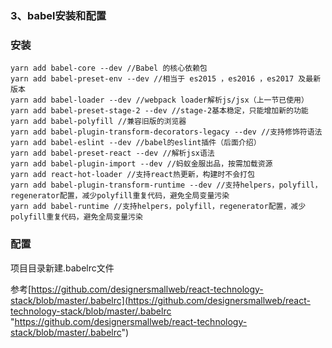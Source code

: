 ### 3、babel安装和配置 ###
### 安装 ###
    yarn add babel-core --dev //Babel 的核心依赖包
    yarn add babel-preset-env --dev //相当于 es2015 ，es2016 ，es2017 及最新版本
    yarn add babel-loader --dev //webpack loader解析js/jsx（上一节已使用）
    yarn add babel-preset-stage-2 --dev //stage-2基本稳定，只能增加新的功能
    yarn add babel-polyfill //兼容旧版的浏览器
    yarn add babel-plugin-transform-decorators-legacy --dev //支持修饰符语法
    yarn add babel-eslint --dev //babel的eslint插件（后面介绍）
    yarn add babel-preset-react --dev //解析jsx语法
    yarn add babel-plugin-import --dev //蚂蚁金服出品，按需加载资源
    yarn add react-hot-loader //支持react热更新，构建时不会打包
    yarn add babel-plugin-transform-runtime --dev //支持helpers，polyfill，regenerator配置，减少polyfill重复代码，避免全局变量污染
    yarn add babel-runtime //支持helpers，polyfill，regenerator配置，减少polyfill重复代码，避免全局变量污染

### 配置 ###
项目目录新建.babelrc文件

参考[https://github.com/designersmallweb/react-technology-stack/blob/master/.babelrc](https://github.com/designersmallweb/react-technology-stack/blob/master/.babelrc "https://github.com/designersmallweb/react-technology-stack/blob/master/.babelrc")
